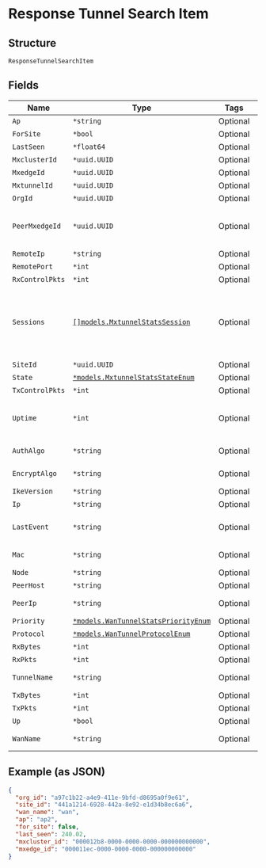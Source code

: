 
# Response Tunnel Search Item

## Structure

`ResponseTunnelSearchItem`

## Fields

| Name | Type | Tags | Description |
|  --- | --- | --- | --- |
| `Ap` | `*string` | Optional | - |
| `ForSite` | `*bool` | Optional | - |
| `LastSeen` | `*float64` | Optional | - |
| `MxclusterId` | `*uuid.UUID` | Optional | - |
| `MxedgeId` | `*uuid.UUID` | Optional | - |
| `MxtunnelId` | `*uuid.UUID` | Optional | - |
| `OrgId` | `*uuid.UUID` | Optional | - |
| `PeerMxedgeId` | `*uuid.UUID` | Optional | MxEdge ID of the peer(mist edge to mist edge tunnel) |
| `RemoteIp` | `*string` | Optional | - |
| `RemotePort` | `*int` | Optional | - |
| `RxControlPkts` | `*int` | Optional | - |
| `Sessions` | [`[]models.MxtunnelStatsSession`](../../doc/models/mxtunnel-stats-session.md) | Optional | list of sessions<br>**Constraints**: *Minimum Items*: `1`, *Unique Items Required* |
| `SiteId` | `*uuid.UUID` | Optional | - |
| `State` | [`*models.MxtunnelStatsStateEnum`](../../doc/models/mxtunnel-stats-state-enum.md) | Optional | - |
| `TxControlPkts` | `*int` | Optional | - |
| `Uptime` | `*int` | Optional | duration from first (or last) SA was established |
| `AuthAlgo` | `*string` | Optional | authentication algorithm |
| `EncryptAlgo` | `*string` | Optional | encryption algorithm |
| `IkeVersion` | `*string` | Optional | ike version |
| `Ip` | `*string` | Optional | ip address |
| `LastEvent` | `*string` | Optional | reason of why the tunnel is down |
| `Mac` | `*string` | Optional | router mac address |
| `Node` | `*string` | Optional | node0/node1 |
| `PeerHost` | `*string` | Optional | peer host |
| `PeerIp` | `*string` | Optional | peer ip address |
| `Priority` | [`*models.WanTunnelStatsPriorityEnum`](../../doc/models/wan-tunnel-stats-priority-enum.md) | Optional | - |
| `Protocol` | [`*models.WanTunnelProtocolEnum`](../../doc/models/wan-tunnel-protocol-enum.md) | Optional | - |
| `RxBytes` | `*int` | Optional | - |
| `RxPkts` | `*int` | Optional | - |
| `TunnelName` | `*string` | Optional | Mist Tunnel Name |
| `TxBytes` | `*int` | Optional | - |
| `TxPkts` | `*int` | Optional | - |
| `Up` | `*bool` | Optional | - |
| `WanName` | `*string` | Optional | wan interface name |

## Example (as JSON)

```json
{
  "org_id": "a97c1b22-a4e9-411e-9bfd-d8695a0f9e61",
  "site_id": "441a1214-6928-442a-8e92-e1d34b8ec6a6",
  "wan_name": "wan",
  "ap": "ap2",
  "for_site": false,
  "last_seen": 240.02,
  "mxcluster_id": "000012b8-0000-0000-0000-000000000000",
  "mxedge_id": "000011ec-0000-0000-0000-000000000000"
}
```

